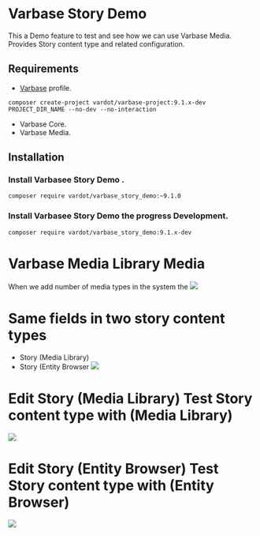 # Varbase Story Demo

This a Demo feature to test and see how we can use Varbase Media.
Provides Story content type and related configuration.


## Requirements
* [Varbase](https://www.drupal.org/project/varbase) profile.
```
composer create-project vardot/varbase-project:9.1.x-dev PROJECT_DIR_NAME --no-dev --no-interaction
```

* Varbase Core.
* Varbase Media.

## Installation

### Install Varbasee Story Demo .

```
composer require vardot/varbase_story_demo:~9.1.0
```

### Install Varbasee Story Demo the progress Development.

```
composer require vardot/varbase_story_demo:9.1.x-dev
```

# Varbase Media Library Media

When we add number of media types in the system the 
[![](https://www.drupal.org/files/issues/2020-07-28/Media-dev-varbase8c1-media_library.png)](https://www.drupal.org/files/issues/2020-07-28/Media-dev-varbase8c1-media_library.png)

# Same fields in two story content types

* Story (Media Library)
* Story (Entity Browser
[![](https://www.drupal.org/files/issues/2019-08-18/AwesomeScreenshot-localhost-dev-varbase7c3-docroot-node-add-2019-08-18_8_55.png)](https://www.drupal.org/files/issues/2019-08-18/AwesomeScreenshot-localhost-dev-varbase7c3-docroot-node-add-2019-08-18_8_55.png)

# Edit Story (Media Library) Test Story content type with (Media Library)
[![](https://www.drupal.org/files/issues/2020-07-28/Edit-Story-Media-Library-Test-Story-content-type-with-Media-Library-dev-varbase8c1-media_library-with-Media_library_edit.png)](https://www.drupal.org/files/issues/2020-07-28/Edit-Story-Media-Library-Test-Story-content-type-with-Media-Library-dev-varbase8c1-media_library-with-Media_library_edit.png)

# Edit Story (Entity Browser) Test Story content type with (Entity Browser)
[![](https://www.drupal.org/files/issues/2020-07-28/Edit-Story-Entity-Browser-Test-Story-content-type-with-Entity-Browser-dev-varbase8c1-media_library.png)](https://www.drupal.org/files/issues/2020-07-28/Edit-Story-Entity-Browser-Test-Story-content-type-with-Entity-Browser-dev-varbase8c1-media_library.png)